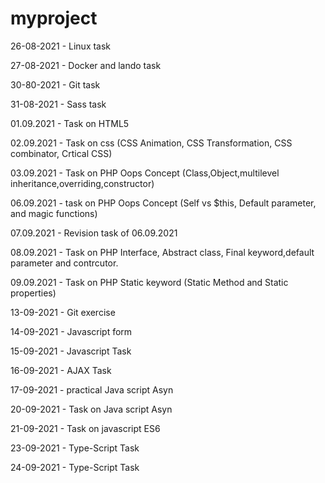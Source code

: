 # myproject

26-08-2021 - Linux task

27-08-2021 - Docker and lando task

30-80-2021 - Git task

31-08-2021 - Sass task

01.09.2021 - Task on HTML5

02.09.2021 - Task on css (CSS Animation, CSS Transformation, CSS combinator, Crtical CSS)

03.09.2021 - Task on PHP Oops Concept (Class,Object,multilevel inheritance,overriding,constructor) 

06.09.2021 - task on PHP Oops Concept (Self vs $this, Default parameter, and magic functions)

07.09.2021 - Revision task of 06.09.2021

08.09.2021 - Task on PHP Interface, Abstract class, Final keyword,default parameter and contrcutor.

09.09.2021 - Task on PHP Static keyword (Static Method and Static properties)

13-09-2021 - Git exercise

14-09-2021 - Javascript form

15-09-2021 - Javascript Task 

16-09-2021 - AJAX Task

17-09-2021 - practical Java script Asyn

20-09-2021 - Task on Java script Asyn

21-09-2021 - Task on javascript ES6

23-09-2021 - Type-Script Task

24-09-2021 - Type-Script Task 
